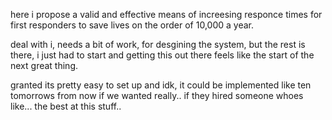 here i propose a valid and effective means of increesing responce times for first responders to save lives on the order of 10,000 a year.

deal with i, needs a bit of work, for desgining the system, but the rest is there, i just had to start and getting this out there feels like 
the start of the next great thing.

granted its pretty easy to set up  and idk, it could be implemented like ten tomorrows from now if we wanted really.. if they hired someone whoes like... the best at this stuff..

